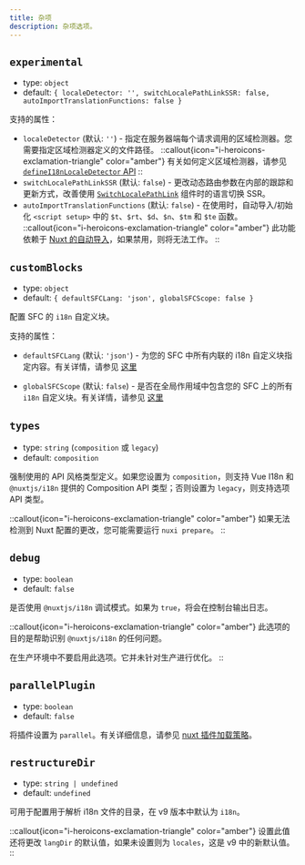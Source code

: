 ```yaml
---
title: 杂项
description: 杂项选项。
---
```


## `experimental`

- type: `object`
- default: `{ localeDetector: '', switchLocalePathLinkSSR: false, autoImportTranslationFunctions: false }`

支持的属性：

- `localeDetector` (默认: `''`) - 指定在服务器端每个请求调用的区域检测器。您需要指定区域检测器定义的文件路径。
::callout{icon="i-heroicons-exclamation-triangle" color="amber"}
有关如何定义区域检测器，请参见 [`defineI18nLocaleDetector` API](/docs/v8/api#definei18nlocaledetector)
::
- `switchLocalePathLinkSSR` (默认: `false`) - 更改动态路由参数在内部的跟踪和更新方式，改善使用 [`SwitchLocalePathLink`](/docs/v8/api/components#switchlocalepathlink) 组件时的语言切换 SSR。
- `autoImportTranslationFunctions` (默认: `false`) - 在使用时，自动导入/初始化 `<script setup>` 中的 `$t`、`$rt`、`$d`、`$n`、`$tm` 和 `$te` 函数。
::callout{icon="i-heroicons-exclamation-triangle" color="amber"}
此功能依赖于 [Nuxt 的自动导入](https://nuxt.com/docs/guide/concepts/auto-imports)，如果禁用，则将无法工作。
::

## `customBlocks`

- type: `object`
- default: `{ defaultSFCLang: 'json', globalSFCScope: false }`

配置 SFC 的 `i18n` 自定义块。

支持的属性：

- `defaultSFCLang` (默认: `'json'`) - 为您的 SFC 中所有内联的 i18n 自定义块指定内容。有关详情，请参见 [这里](https://github.com/intlify/bundle-tools/blob/main/packages/unplugin-vue-i18n/README.md#defaultsfclang)

- `globalSFCScope` (默认: `false`) - 是否在全局作用域中包含您的 SFC 上的所有 `i18n` 自定义块。有关详情，请参见 [这里](https://github.com/intlify/bundle-tools/blob/main/packages/unplugin-vue-i18n/README.md#globalsfcscope)

## `types`

- type: `string` (`composition` 或 `legacy`)
- default: `composition`

强制使用的 API 风格类型定义。如果您设置为 `composition`，则支持 Vue I18n 和 `@nuxtjs/i18n` 提供的 Composition API 类型；否则设置为 `legacy`，则支持选项 API 类型。

::callout{icon="i-heroicons-exclamation-triangle" color="amber"}
如果无法检测到 Nuxt 配置的更改，您可能需要运行 `nuxi prepare`。
::

## `debug`

- type: `boolean`
- default: `false`

是否使用 `@nuxtjs/i18n` 调试模式。如果为 `true`，将会在控制台输出日志。

::callout{icon="i-heroicons-exclamation-triangle" color="amber"}
此选项的目的是帮助识别 `@nuxtjs/i18n` 的任何问题。

在生产环境中不要启用此选项。它并未针对生产进行优化。
::

## `parallelPlugin`

- type: `boolean`
- default: `false`

将插件设置为 `parallel`。有关详细信息，请参见 [nuxt 插件加载策略](https://nuxt.com/docs/guide/directory-structure/plugins#loading-strategy)。

## `restructureDir`

- type: `string | undefined`
- default: `undefined`

可用于配置用于解析 i18n 文件的目录，在 v9 版本中默认为 `i18n`。

::callout{icon="i-heroicons-exclamation-triangle" color="amber"}
设置此值还将更改 `langDir` 的默认值，如果未设置则为 `locales`，这是 v9 中的新默认值。
::